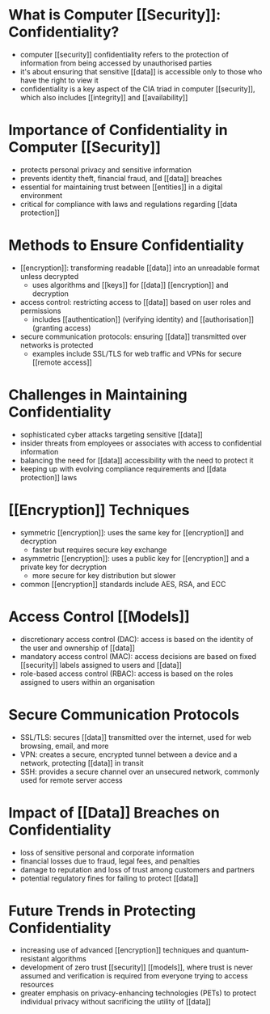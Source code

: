 # What is Computer [[Security]]: Confidentiality?
- computer [[security]] confidentiality refers to the protection of information from being accessed by unauthorised parties
- it's about ensuring that sensitive [[data]] is accessible only to those who have the right to view it
- confidentiality is a key aspect of the CIA triad in computer [[security]], which also includes [[integrity]] and [[availability]]

# Importance of Confidentiality in Computer [[Security]]
- protects personal privacy and sensitive information
- prevents identity theft, financial fraud, and [[data]] breaches
- essential for maintaining trust between [[entities]] in a digital environment
- critical for compliance with laws and regulations regarding [[data protection]]

# Methods to Ensure Confidentiality
- [[encryption]]: transforming readable [[data]] into an unreadable format unless decrypted
	- uses algorithms and [[keys]] for [[data]] [[encryption]] and decryption
- access control: restricting access to [[data]] based on user roles and permissions
	- includes [[authentication]] (verifying identity) and [[authorisation]] (granting access)
- secure communication protocols: ensuring [[data]] transmitted over networks is protected
	- examples include SSL/TLS for web traffic and VPNs for secure [[remote access]]

# Challenges in Maintaining Confidentiality
- sophisticated cyber attacks targeting sensitive [[data]]
- insider threats from employees or associates with access to confidential information
- balancing the need for [[data]] accessibility with the need to protect it
- keeping up with evolving compliance requirements and [[data protection]] laws

# [[Encryption]] Techniques
- symmetric [[encryption]]: uses the same key for [[encryption]] and decryption
	- faster but requires secure key exchange
- asymmetric [[encryption]]: uses a public key for [[encryption]] and a private key for decryption
	- more secure for key distribution but slower
- common [[encryption]] standards include AES, RSA, and ECC

# Access Control [[Models]]
- discretionary access control (DAC): access is based on the identity of the user and ownership of [[data]]
- mandatory access control (MAC): access decisions are based on fixed [[security]] labels assigned to users and [[data]]
- role-based access control (RBAC): access is based on the roles assigned to users within an organisation

# Secure Communication Protocols
- SSL/TLS: secures [[data]] transmitted over the internet, used for web browsing, email, and more
- VPN: creates a secure, encrypted tunnel between a device and a network, protecting [[data]] in transit
- SSH: provides a secure channel over an unsecured network, commonly used for remote server access

# Impact of [[Data]] Breaches on Confidentiality
- loss of sensitive personal and corporate information
- financial losses due to fraud, legal fees, and penalties
- damage to reputation and loss of trust among customers and partners
- potential regulatory fines for failing to protect [[data]]

# Future Trends in Protecting Confidentiality
- increasing use of advanced [[encryption]] techniques and quantum-resistant algorithms
- development of zero trust [[security]] [[models]], where trust is never assumed and verification is required from everyone trying to access resources
- greater emphasis on privacy-enhancing technologies (PETs) to protect individual privacy without sacrificing the utility of [[data]]